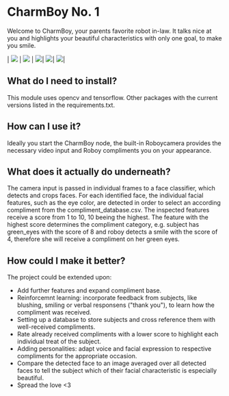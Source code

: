 # CharmBoy No. 1

Welcome to CharmBoy, your parents favorite robot in-law. It talks nice at you and highlights your beautiful characteristics with only one goal, to make you smile.

|  ![](https://github.com/kingkolibri/CharmBoy/blob/master/data/neutral.jpg)  | ![](https://github.com/kingkolibri/CharmBoy/blob/master/data/buddy.jpg)  |  ![](https://github.com/kingkolibri/CharmBoy/blob/master/data/shy.jpg)|   ![](https://github.com/kingkolibri/CharmBoy/blob/master/data/inlove.jpg)|    ![](https://github.com/kingkolibri/CharmBoy/blob/master/data/macho.jpg)|

## What do I need to install?

This module uses opencv and tensorflow. Other packages with the current versions listed in the requirements.txt.

## How can I use it?

Ideally you start the CharmBoy node, the built-in Roboycamera provides the necessary video input and Roboy compliments you on your appearance. 

## What does it actually do underneath? 

The camera input is passed in individual frames to a face classifier, which detects and crops faces. For each identified face, the individual facial features, such as the eye color, are detected in order to select an according compliment from the compliment_database.csv. The inspected features receive a score from 1 to 10, 10 beeing the highest. The feature with the highest score determines the compliment category, e.g. subject has green_eyes with the score of 8 and roboy detects a smile with the score of 4, therefore she will receive a compliment on her green eyes.

## How could I make it better?

The project could be extended upon:
 * Add further features and expand compliment base.
 * Reinforcemnt learning: incorporate feedback from subjects, like blushing, smiling or verbal responsens ("thank you"), to learn how the compliment was received.
 * Setting up a database to store subjects and cross reference them with well-received compliments. 
 * Rate already received compliments with a lower score to highlight each individual treat of the subject.
 * Adding personalities: adapt voice and facial expression to respective compliments for the appropriate occasion.
 * Compare the detected face to an image averaged over all detected faces to tell the subject which of their facial characteristic is especially beautiful.
 * Spread the love <3
